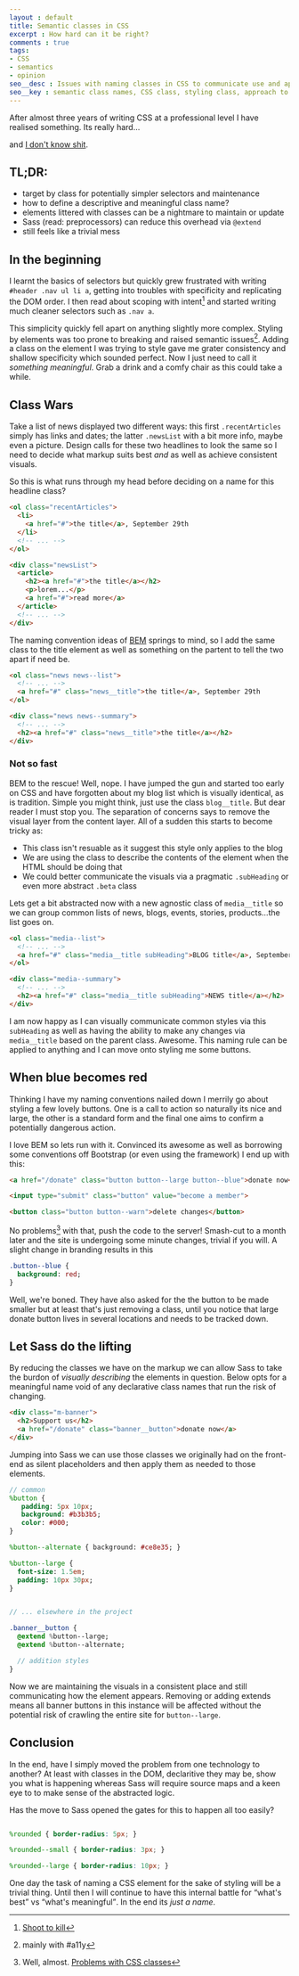 ```yaml
---
layout : default
title: Semantic classes in CSS
excerpt : How hard can it be right?
comments : true
tags:
- CSS
- semantics
- opinion
seo__desc : Issues with naming classes in CSS to communicate use and appearance
seo__key : semantic class names, CSS class, styling class, approach to naming classes
---
```

After almost three years of writing CSS at a professional level I have realised something. Its really hard&hellip;
<!-- /intro -->
and [I don't know shit](//twitter.com/cmrPyro/status/425104876033425408).

## TL;DR:

- target by class for potentially simpler selectors and maintenance  
- how to define a descriptive and meaningful class name?
- elements littered with classes can be a nightmare to maintain or update
- Sass (read: preprocessors) can reduce this overhead via `@extend`
- still feels like a trivial mess


## In the beginning
I learnt the basics of selectors but quickly grew frustrated with writing `#header .nav ul li a`, getting into troubles with specificity and replicating the DOM order. I then read about scoping with intent[^1] and started writing much cleaner selectors such as `.nav a`.

This simplicity quickly fell apart on anything slightly more complex. Styling by elements was too prone to breaking and raised semantic issues[^2]. Adding a class on the element I was trying to style gave me grater consistency and shallow specificity which sounded perfect. Now I just need to call it *something meaningful*. Grab a drink and a comfy chair as this could take a while.


## Class Wars
Take a list of news displayed two different ways: this first `.recentArticles` simply has links and dates; the latter `.newsList` with a bit more info, maybe even a picture. Design calls for these two headlines to look the same so I need to decide what markup suits best *and* as well as achieve consistent visuals.

So this is what runs through my head before deciding on a name for this headline class?

~~~ html
<ol class="recentArticles">
  <li>
    <a href="#">the title</a>, September 29th
  </li>
  <!-- ... -->
</ol>

<div class="newsList">
  <article>
    <h2><a href="#">the title</a></h2>
    <p>lorem...</p>
    <a href="#">read more</a>
  </article>
  <!-- ... -->
</div>
~~~

The naming convention ideas of [BEM](http://bem.info/method/definitions/) springs to mind, so I add the same class to the title element as well as something on the partent to tell the two apart if need be.

~~~ html
<ol class="news news--list">
  <!-- ... -->
  <a href="#" class="news__title">the title</a>, September 29th
</ol>

<div class="news news--summary">
  <!-- ... -->
  <h2><a href="#" class="news__title">the title</a></h2>
</div>
~~~

### Not so fast
BEM to the rescue! Well, nope. I have jumped the gun and started too early on CSS and have forgotten about my blog list which is visually identical, as is tradition. Simple you might think, just use the class `blog__title`. But dear reader I must stop you. The separation of concerns says to remove the visual layer from the content layer. All of a sudden this starts to become tricky as:

- This class isn't resuable as it suggest this style only applies to the blog
- We are using the class to describe the contents of the element when the HTML should be doing that
- We could better communicate the visuals via a pragmatic `.subHeading` or even more abstract `.beta` class

Lets get a bit abstracted now with a new agnostic class of `media__title` so we can group common lists of news, blogs, events, stories, products...the list goes on.

~~~ html
<ol class="media--list">
  <!-- ... -->
  <a href="#" class="media__title subHeading">BLOG title</a>, September 29th
</ol>

<div class="media--summary">
  <!-- ... -->
  <h2><a href="#" class="media__title subHeading">NEWS title</a></h2>
</div>
~~~

I am now happy as I can visually communicate common styles via this `subHeading` as well as having the ability to make any changes via `media__title` based on the parent class. Awesome. This naming rule can be applied to anything and I can move onto styling me some buttons.

## When blue becomes red
Thinking I have my naming conventions nailed down I merrily go about styling a few lovely buttons. One is a call to action so naturally its nice and large, the other is a standard form and the final one aims to confirm a potentially dangerous action. 

I love BEM so lets run with it. Convinced its awesome as well as borrowing some conventions off Bootstrap (or even using the framework) I end up with this:

~~~ html
<a href="/donate" class="button button--large button--blue">donate now</a>

<input type="submit" class="button" value="become a member">

<button class="button button--warn">delete changes</button>
~~~

No problems[^3] with that, push the code to the server! Smash-cut to a month later and the site is undergoing some minute changes, trivial if you will. A slight change in branding results in this

~~~ sass
.button--blue {
  background: red;
}
~~~

Well, we're boned. They have also asked for the the button to be made smaller but at least that's just removing a class, until you notice that large donate button lives in several locations and needs to be tracked down.

## Let Sass do the lifting
By reducing the classes we have on the markup we can allow Sass to take the burdon of *visually describing* the elements in question. Below opts for a meaningful name void of any declarative class names that run the risk of changing.

~~~ html
<div class="m-banner">
  <h2>Support us</h2>
  <a href="/donate" class="banner__button">donate now</a>
</div>
~~~

Jumping into Sass we can use those classes we originally had on the front-end as silent placeholders and then apply them as needed to those elements.

~~~ sass
// common 
%button {
   padding: 5px 10px;
   background: #b3b3b5;
   color: #000;
}

%button--alternate { background: #ce8e35; }

%button--large {
  font-size: 1.5em;
  padding: 10px 30px;
}


// ... elsewhere in the project

.banner__button {
  @extend %button--large;
  @extend %button--alternate;

  // addition styles
}
~~~

Now we are maintaining the visuals in a consistent place and still communicating how the element appears. Removing or adding extends means all banner buttons in this instance will be affected without the potential risk of crawling the entire site for `button--large`.

## Conclusion
In the end, have I simply moved the problem from one technology to another? At least with classes in the DOM, declaritive they may be, show you what is happening whereas Sass will require source maps and a keen eye to to make sense of the abstracted logic.

Has the move to Sass opened the gates for this to happen all too easily?

~~~ scss

%rounded { border-radius: 5px; }

%rounded--small { border-radius: 3px; }

%rounded--large { border-radius: 10px; }

~~~

One day the task of naming a CSS element for the sake of styling will be a trivial thing. Until then I will continue to have this internal battle for <q>what's best</q> vs <q>what's meaningful</q>. In the end its *just a name*.


[^1]: [Shoot to kill](http://csswizardry.com/2012/07/shoot-to-kill-css-selector-intent/)
[^2]: mainly with #a11y
[^3]: Well, almost. [Problems with CSS classes](http://www.youtube.com/watch?v=u63Sq2Sq3LI)
